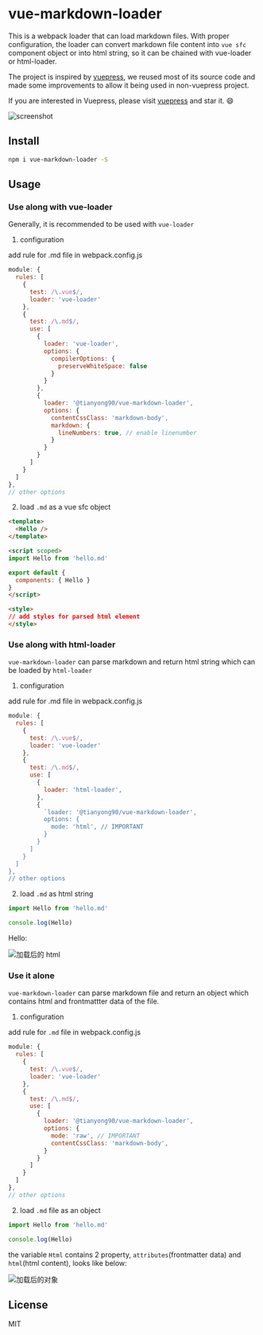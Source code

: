 # vue-markdown-loader

This is a webpack loader that can load markdown files. With proper configuration, the loader can convert markdown file content into `vue sfc` component object or into html string, so it can be chained with vue-loader or html-loader.

The project is inspired by [vuepress](https://github.com/vuejs/vuepress), we reused most of its source code and made some improvements to allow it being used in non-vuepress project.

If you are interested in Vuepress, please visit [vuepress](https://github.com/vuejs/vuepress) and star it. :smile:

![screenshot](./images/screenshot.png)

## Install

```bash
npm i vue-markdown-loader -S
```

## Usage

### Use along with vue-loader

Generally, it is recommended to be used with `vue-loader`

1. configuration

add rule for .md file in webpack.config.js

```js
module: {
  rules: [
    {
      test: /\.vue$/,
      loader: 'vue-loader'
    },
    {
      test: /\.md$/,
      use: [
        {
          loader: 'vue-loader',
          options: {
            compilerOptions: {
              preserveWhiteSpace: false
            }
          }
        },
        {
          loader: '@tianyong90/vue-markdown-loader',
          options: {
            contentCssClass: 'markdown-body',
            markdown: {
              lineNumbers: true, // enable linenumber
            }
          }
        }
      ]
    }
  ]
},
// other options
```

2. load `.md` as a vue sfc object

```html
<template>
  <Hello />
</template>

<script scoped>
import Hello from 'hello.md'

export default {
  components: { Hello }
}
</script>

<style>
// add styles for parsed html element
</style>
```

### Use along with html-loader

`vue-markdown-loader` can parse markdown and return html string which can be loaded by `html-loader`

1. configuration

add rule for .md file in webpack.config.js

```js
module: {
  rules: [
    {
      test: /\.vue$/,
      loader: 'vue-loader'
    },
    {
      test: /\.md$/,
      use: [
        {
          loader: 'html-loader',
        },
        {
          `loader: '@tianyong90/vue-markdown-loader',
          options: {
            mode: 'html', // IMPORTANT
          }
        }
      ]
    }
  ]
},
// other options
```

2. load `.md` as html string

```js
import Hello from 'hello.md'

console.log(Hello)
```

Hello:

![加载后的 html](./images/md-html-string.png)

### Use it alone

`vue-markdown-loader` can parse markdown file and return an object which contains html and frontmattter data of the file.

1. configuration

add rule for `.md` file in webpack.config.js

```js
module: {
  rules: [
    {
      test: /\.vue$/,
      loader: 'vue-loader'
    },
    {
      test: /\.md$/,
      use: [
        {
          loader: '@tianyong90/vue-markdown-loader',
          options: {
            mode: 'raw', // IMPORTANT
            contentCssClass: 'markdown-body',
          }
        }
      ]
    }
  ]
},
// other options
```

2. load `.md` file as an object

```js
import Hello from 'hello.md'

console.log(Hello)
```

the variable `Html` contains 2 property, `attributes`(frontmatter data) and `html`(html content), looks like below:

![加载后的对象](./images/md-raw-object.png)

## License

MIT
